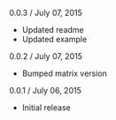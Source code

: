 
0.0.3 / July 07, 2015

  * Updated readme
  * Updated example

0.0.2 / July 07, 2015

  * Bumped matrix version

0.0.1 / July 06, 2015

  * Initial release
